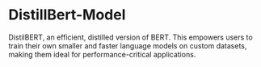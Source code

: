# DistillBert-Model
 DistilBERT, an efficient, distilled version of BERT. This empowers users to train their own smaller and faster language models on custom datasets, making them ideal for performance-critical applications.

